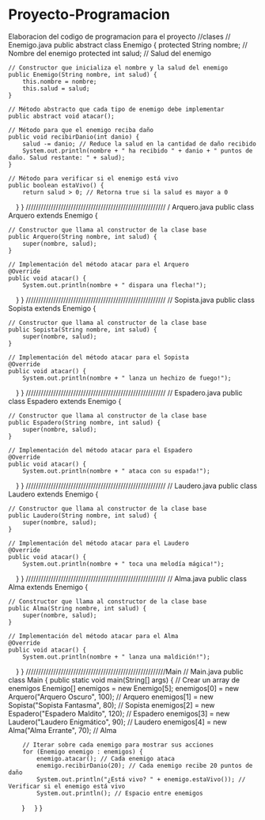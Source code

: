 # Proyecto-Programacion
Elaboracion del codigo de programacion para el proyecto
//clases
// Enemigo.java
public abstract class Enemigo {
    protected String nombre; // Nombre del enemigo
    protected int salud; // Salud del enemigo

    // Constructor que inicializa el nombre y la salud del enemigo
    public Enemigo(String nombre, int salud) {
        this.nombre = nombre;
        this.salud = salud;
    }

    // Método abstracto que cada tipo de enemigo debe implementar
    public abstract void atacar();

    // Método para que el enemigo reciba daño
    public void recibirDanio(int danio) {
        salud -= danio; // Reduce la salud en la cantidad de daño recibido
        System.out.println(nombre + " ha recibido " + danio + " puntos de daño. Salud restante: " + salud);
    }

    // Método para verificar si el enemigo está vivo
    public boolean estaVivo() {
        return salud > 0; // Retorna true si la salud es mayor a 0
    }
}
////////////////////////////////////////////////////////
/ Arquero.java
public class Arquero extends Enemigo {

    // Constructor que llama al constructor de la clase base
    public Arquero(String nombre, int salud) {
        super(nombre, salud);
    }

    // Implementación del método atacar para el Arquero
    @Override
    public void atacar() {
        System.out.println(nombre + " dispara una flecha!");
    }
}
////////////////////////////////////////////////////////
// Sopista.java
public class Sopista extends Enemigo {

    // Constructor que llama al constructor de la clase base
    public Sopista(String nombre, int salud) {
        super(nombre, salud);
    }

    // Implementación del método atacar para el Sopista
    @Override
    public void atacar() {
        System.out.println(nombre + " lanza un hechizo de fuego!");
    }
}
////////////////////////////////////////////////////////
// Espadero.java
public class Espadero extends Enemigo {

    // Constructor que llama al constructor de la clase base
    public Espadero(String nombre, int salud) {
        super(nombre, salud);
    }

    // Implementación del método atacar para el Espadero
    @Override
    public void atacar() {
        System.out.println(nombre + " ataca con su espada!");
    }
}
////////////////////////////////////////////////////////
// Laudero.java
public class Laudero extends Enemigo {

    // Constructor que llama al constructor de la clase base
    public Laudero(String nombre, int salud) {
        super(nombre, salud);
    }

    // Implementación del método atacar para el Laudero
    @Override
    public void atacar() {
        System.out.println(nombre + " toca una melodía mágica!");
    }
}
////////////////////////////////////////////////////////
// Alma.java
public class Alma extends Enemigo {

    // Constructor que llama al constructor de la clase base
    public Alma(String nombre, int salud) {
        super(nombre, salud);
    }

    // Implementación del método atacar para el Alma
    @Override
    public void atacar() {
        System.out.println(nombre + " lanza una maldición!");
    }
}
////////////////////////////////////////////////////////Main
// Main.java
public class Main {
    public static void main(String[] args) {
        // Crear un array de enemigos
        Enemigo[] enemigos = new Enemigo[5];
        enemigos[0] = new Arquero("Arquero Oscuro", 100); // Arquero
        enemigos[1] = new Sopista("Sopista Fantasma", 80); // Sopista
        enemigos[2] = new Espadero("Espadero Maldito", 120); // Espadero
        enemigos[3] = new Laudero("Laudero Enigmático", 90); // Laudero
        enemigos[4] = new Alma("Alma Errante", 70); // Alma

        // Iterar sobre cada enemigo para mostrar sus acciones
        for (Enemigo enemigo : enemigos) {
            enemigo.atacar(); // Cada enemigo ataca
            enemigo.recibirDanio(20); // Cada enemigo recibe 20 puntos de daño
            System.out.println("¿Está vivo? " + enemigo.estaVivo()); // Verificar si el enemigo está vivo
            System.out.println(); // Espacio entre enemigos
        }
    }
}
